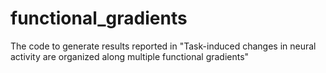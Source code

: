 # functional_gradients
The code to generate results reported in "Task-induced changes in neural activity are organized along multiple functional gradients"
